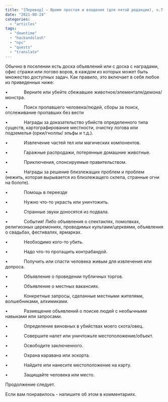 ```yaml
---
title: "[Перевод] — Время простоя и владения (для пятой редакции), ч.7 — Задания"
date: "2021-08-24"
categories: 
  - "articles"
tags: 
  - "downtime"
  - "hackandslash"
  - "npc"
  - "quests"
  - "translate"
---
```


Обычно в поселении есть доска объявлений или с доска с наградами, офис стражи или логово воров, в каждом из которых может быть множество доступных задач. Как правило, это включает в себя любое из приведенных ниже:

•             Верните или убейте сбежавшее животное/элементаля/демона/ монстра.

•             Поиск пропавшего человека/людей, сборы за поиск, отслеживание пропавших без вести

•             Награды за доказательство убийств определенного типа существ, картографирование местности, очистку логова или подземелья (орки/гноллы/ эльфы и т.д.).

•             Извлечение частей тел или магических компонентов.

•             Гаражные распродажи, потерянные домашние животные.

•             Приключения, спонсируемые правительством.

•             Награды за решение близлежащих проблем и проблем (нежить, которая вырывается из близлежащего склепа, странные огни на болоте).

•             Помощь в переезде

•             Нужно что-то украсть или уничтожить.

•             Странные звуки доносятся из подвала.

•             События! Либо объявления о спектаклях, помолвках, религиозных церемониях, проводимых культами/церквями, объявления о свадьбах, фестивалях, ярмарках.

•             Необходимо кого-то убить.

•             Надо что-то протащить контрабандой.

•             Получить или спасти человека живым для извлечения или допроса.

•             Объявление о проведении публичных торгов.

•             Объявление о местных вакансиях.

•             Конкретные запросы, сделанные местными жителями, волшебниками, алхимиками.

•             Размещение объявлений о поиске людей с необычными навыками или запросами.

•             Определение виновных в убийствах моего скота/овец.

•             Совершите налет или уничтожьте местоположение/объект.

•             Освободите заключенного.

•             Охрана каравана или эскорта.

•             Найдите или нанесите местоположение на карту.

•             Защищайте человека или место.

Продолжение следует.

Если вам понравилось - напишите об этом в комментариях.
